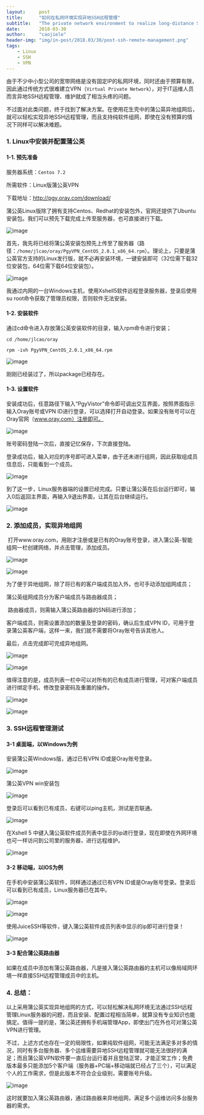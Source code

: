 ```yaml
---
layout:     post
title:      "如何在私网环境实现异地SSH远程管理"
subtitle:   "The private network environment to realize long-distance SSH remote management"
date:       2018-03-30
author:     "caojiele"
header-img: "img/in-post/2018.03/30/post-ssh-remote-management.png"
tags:
    - Linux
    - SSH
    - VPN
---
```


由于不少中小型公司的宽带网络是没有固定IP的私网环境，同时还由于预算有限，因此通过传统方式很难建立VPN（`Virtual Private Network`），对于IT运维人员而言异地SSH远程管理、维护就成了相当头疼的问题。 

不过面对此类问题，终于找到了解决方案。在使用花生壳中的蒲公英异地组网后，就可以轻松实现异地SSH远程管理，而且支持纯软件组网，即使在没有预算的情况下同样可以解决难题。

### 1. Linux中安装并配置蒲公英

#### 1-1. 预先准备

服务器系统：`Centos 7.2`

所需软件：Linux版蒲公英VPN

下载地址：http://pgy.oray.com/download/

蒲公英Linux版除了拥有支持Centos、Redhat的安装包外，官网还提供了Ubuntu安装包。我们可以预先下载完成上传至服务器，也可直接进行下载。

![image](http://upload-images.jianshu.io/upload_images/6039661-1098da0577d488e0?imageMogr2/auto-orient/strip%7CimageView2/2/w/1240)

首先，我先将已经将蒲公英安装包预先上传至了服务器（路径：`/home/jlcao/oray/PgyVPN_CentOS_2.0.1_x86_64.rpm`）。理论上，只要是蒲公英官方支持的Linux发行版，就不必再安装环境，一键安装即可（32位需下载32位安装包，64位需下载64位安装包）。

![image](http://upload-images.jianshu.io/upload_images/6039661-374b3705e200763f?imageMogr2/auto-orient/strip%7CimageView2/2/w/1240)

我通过内网的一台Windows主机，使用Xshell5软件远程登录服务器，登录后使用su root命令获取了管理员权限，否则软件无法安装。

#### 1-2. 安装软件

通过cd命令进入存放蒲公英安装软件的目录，输入rpm命令进行安装；

`cd /home/jlcao/oray`

`rpm -ivh PgyVPN_CentOS_2.0.1_x86_64.rpm`

![image](http://upload-images.jianshu.io/upload_images/6039661-dbf4f59b4637f888?imageMogr2/auto-orient/strip%7CimageView2/2/w/1240)

刚刚已经装过了，所以package已经存在。

#### 1-3. 设置软件

安装成功后，任意路径下输入“PgyVistor”命令即可调出交互界面，按照界面指示输入Oray账号或VPN ID进行登录，可以选择打开自动登录。如果没有账号可以在Oray官网（www.oray.com）注册即可。

![image](http://upload-images.jianshu.io/upload_images/6039661-3f399ee0c362ec22?imageMogr2/auto-orient/strip%7CimageView2/2/w/1240)

账号密码登陆一次后，直接记忆保存，下次直接登陆。

登录成功后，输入对应的序号即可进入菜单，由于还未进行组网，因此获取组成员信息后，只能看到一个成员。

![image](http://upload-images.jianshu.io/upload_images/6039661-7038a0dad7ee56c9?imageMogr2/auto-orient/strip%7CimageView2/2/w/1240)

到了这一步，Linux服务器端的设置已经完成。只要让蒲公英在后台运行即可，输入0后返回主界面，再输入9退出界面，让其在后台继续运行。

![image](http://upload-images.jianshu.io/upload_images/6039661-e34527a91fd81e91?imageMogr2/auto-orient/strip%7CimageView2/2/w/1240)

### 2. 添加成员，实现异地组网

 打开www.oray.com，用刚才注册或是已有的Oray账号登录，进入蒲公英-智能组网一栏创建网络，并点击管理，添加成员。

![image](http://upload-images.jianshu.io/upload_images/6039661-780db91d55fddd1b?imageMogr2/auto-orient/strip%7CimageView2/2/w/1240)

![image](http://upload-images.jianshu.io/upload_images/6039661-90294dbf2ba066b6?imageMogr2/auto-orient/strip%7CimageView2/2/w/1240)

为了便于异地组网，除了将已有的客户端成员加入外，也可手动添加组网成员；

蒲公英组网成员分为客户端成员与路由器成员；

 路由器成员，则需输入蒲公英路由器的SN码进行添加；

客户端成员，则需设置添加的数量及登录的密码，确认后生成VPN ID，可用于登录蒲公英客户端，这样一来，我们就不需要将Oray账号告诉其他人。

最后，点击完成即可完成异地组网。

![image](http://upload-images.jianshu.io/upload_images/6039661-90c7e6df92b09e1d?imageMogr2/auto-orient/strip%7CimageView2/2/w/1240)

![image](http://upload-images.jianshu.io/upload_images/6039661-699006ab6d630efc?imageMogr2/auto-orient/strip%7CimageView2/2/w/1240)

值得注意的是，成员列表一栏中可以对所有的已有成员进行管理，可对客户端成员进行绑定手机、修改登录密码及重置的操作。

![image](http://upload-images.jianshu.io/upload_images/6039661-b45ae2cc4daadc35?imageMogr2/auto-orient/strip%7CimageView2/2/w/1240)

![image](http://upload-images.jianshu.io/upload_images/6039661-51ba3875cfb4638f?imageMogr2/auto-orient/strip%7CimageView2/2/w/1240)

### 3. SSH远程管理测试

#### 3-1 桌面端，以Windows为例

安装蒲公英Windows版，通过已有VPN ID或是Oray账号登录。

![image](http://upload-images.jianshu.io/upload_images/6039661-9e8234e794cbd157?imageMogr2/auto-orient/strip%7CimageView2/2/w/1240)

蒲公英VPN win安装包

![image](http://upload-images.jianshu.io/upload_images/6039661-77c9a8abd1793746?imageMogr2/auto-orient/strip%7CimageView2/2/w/1240)

登录后可以看到已有成员，右键可以ping主机，测试是否联通。

![image](http://upload-images.jianshu.io/upload_images/6039661-26773b0f42f53041?imageMogr2/auto-orient/strip%7CimageView2/2/w/1240)

在Xshell 5 中键入蒲公英软件成员列表中显示的ip进行登录，现在即使在外网环境也可一样访问到公司里的服务器，进行远程维护。

![image](http://upload-images.jianshu.io/upload_images/6039661-5020b6b5dd1a73c9?imageMogr2/auto-orient/strip%7CimageView2/2/w/1240)

#### 3-2 移动端，以IOS为例

在手机中安装蒲公英软件，同样通过通过已有VPN ID或是Oray账号登录。登录后可以看到已有成员，Linux服务器已在其中。

![image](http://upload-images.jianshu.io/upload_images/6039661-1c099f7c939848ea?imageMogr2/auto-orient/strip%7CimageView2/2/w/1240)

![image](http://upload-images.jianshu.io/upload_images/6039661-28c00d80c3e1d5a1?imageMogr2/auto-orient/strip%7CimageView2/2/w/1240)

使用JuiceSSH等软件，键入蒲公英软件成员列表中显示的ip即可进行登录！

![image](http://upload-images.jianshu.io/upload_images/6039661-a78bcff2bd24a6df?imageMogr2/auto-orient/strip%7CimageView2/2/w/1240)

#### 3-3 配合蒲公英路由器

如果在成员中添加有蒲公英路由器，凡是接入蒲公英路由器的主机可以像局域网环境一样直接SSH远程管理成员中的主机。

### 4. 总结：

以上采用蒲公英实现异地组网的方式，可以轻松解决私网环境无法通过SSH远程管理Linux服务器的问题，而且安装、配置过程相当简单，就算没有专业知识也能搞定。值得一提的是，蒲公英还拥有手机端管理App，即使出门在外也可对蒲公英VPN进行管理。

不过，上述方式也存在一定的局限性，如果纯软件组网，可能无法满足多对多的情况，同时有多台服务器、多个运维需要异地SSH远程管理就可能无法很好的满足；而且蒲公英VPN软件要一直后台运行着并且登陆正常，才能正常工作；免费版本最多只能添加5个客户端（服务器+PC端+移动端就已经占了三个），可以满足个人的工作需求，但是此版本不符合企业级别，需要账号升级。

![image](http://upload-images.jianshu.io/upload_images/6039661-90df7c3ccc9439a7?imageMogr2/auto-orient/strip%7CimageView2/2/w/1240)

这时就要加入蒲公英路由器，通过路由器来异地组网，满足多个运维访问多台服务器的需求。
